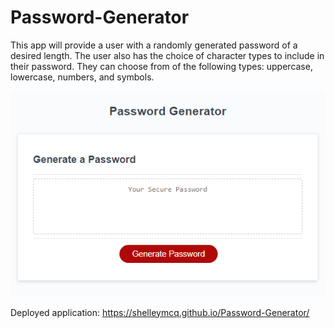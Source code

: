 # Password-Generator

This app will provide a user with a randomly generated password of a desired length. The user also has the choice of character types to include in their password. They can choose from of the following types: uppercase, lowercase, numbers, and symbols.



![screenshot of app](password-generator-appearance.PNG)


Deployed application:
https://shelleymcq.github.io/Password-Generator/

